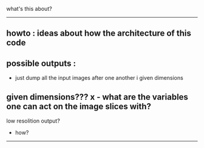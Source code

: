 what's this about?

----------------------------------------------------------

howto : ideas about how the architecture of this code
-------------------



possible outputs : 
------

- just dump all the input images after one another i given dimensions



given dimensions???
x - what are the variables one can act on the image slices with?
------


low resolition output?
- how?
------

